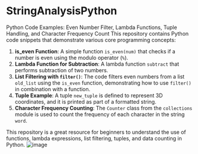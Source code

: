 # StringAnalysisPython
Python Code Examples: Even Number Filter, Lambda Functions, Tuple Handling, and Character Frequency Count
This repository contains Python code snippets that demonstrate various core programming concepts:


1. **is_even Function**: A simple function `is_even(num)` that checks if a number is even using the modulo operator (`%`).
2. **Lambda Function for Subtraction**: A lambda function `subtract` that performs subtraction of two numbers.
3. **List Filtering with `filter()`**: The code filters even numbers from a list `old_list` using the `is_even` function, demonstrating how to use `filter()` in combination with a function.
4. **Tuple Example**: A tuple `new_tuple` is defined to represent 3D coordinates, and it is printed as part of a formatted string.
5. **Character Frequency Counting**: The `Counter` class from the `collections` module is used to count the frequency of each character in the string `word`.

This repository is a great resource for beginners to understand the use of functions, lambda expressions, list filtering, tuples, and data counting in Python.
![image](https://github.com/user-attachments/assets/6832ec05-ad51-4d67-b5ea-8cf6cebb7b19)
